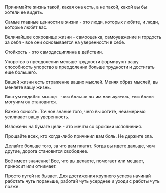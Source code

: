 Принимайте жизнь такой, какая она есть, а не такой, какой вы бы хотели ее видеть.

Самыe главныe ценности в жизни - это люди, которых любите, и люди, которые любят вас.

Величайшее сокровище жизни - самооценка, самоуважение и гордость за себя - все они основывается на уверенности в себе.

Стойкость - это самодисциплина в действии.

Упорство в преодолении меньше трудности формируют вашу способность упорство в преодолении больше трудности и достигать ещe большего.

Вашей жизни есть отражение ваших мыслей. Меняя образ мыслей, вы меняете вашу жизнь.

Ваш ум подобен мышце - чем больше вы им пользуетесь, тем более могучим он становится.

Важно ясность. Точное знание того, чего вы хотите, неизмеримо усиливает вашу уверенность.

Изложены на бумаге цели - это мечты со сроками исполнения.

Прощайте всех, кто когда-либо причинил вам боль. Не держите зла.

Делайте больше того, за что вам платят. Когда вы идете дальше, чем другие, дорога становится свободнее.

Всё имеет значение! Все, что вы делаете, помогает или мешает, приносит или отнимает.

Просто путей не бывает. Для достижения крупного успеха начинай работать чуть пораньше, работай чуть усерднее и уходи с работы чуть позже.


